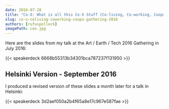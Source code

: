 ```yaml
---
date: 2016-07-28
title: "Co-X: What is all this Co-X Stuff (Co-living, Co-working, Coops) and Why Do We Care?"
slug: co-x-coliving-coworking-coops-gathering-2016
authors: [rufuspollock]
imagePath: cox.jpg
---
```


Here are the slides from my talk at the Art / Earth / Tech 2016 Gathering in July 2016:

{{< speakerdeck 6668b55313b34301bca787237f131950 >}}

## Helsinki Version - September 2016

I produced a revised version of these slides a month later for a talk in Helsinki:

{{< speakerdeck 3d2aef050a2b4f65a8e17c967e587fae >}}
